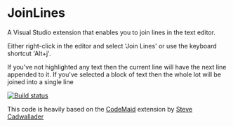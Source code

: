 # JoinLines
A Visual Studio extension that enables you to join lines in the text editor.

Either right-click in the editor and select 'Join Lines' or use the keyboard shortcut 'Alt+j'.

If you've not highlighted any text then the current line will have the next line appended to it. If you've selected a block of text then the whole lot will be joined into a single line

[![Build status](https://ci.appveyor.com/api/projects/status/i08fuslw010ggweb?svg=true)](https://ci.appveyor.com/project/JamesASinclair/joinlines)

This code is heavily based on the [CodeMaid](https://github.com/codecadwallader/codemaid) extension by [Steve Cadwallader](https://github.com/codecadwallader)
